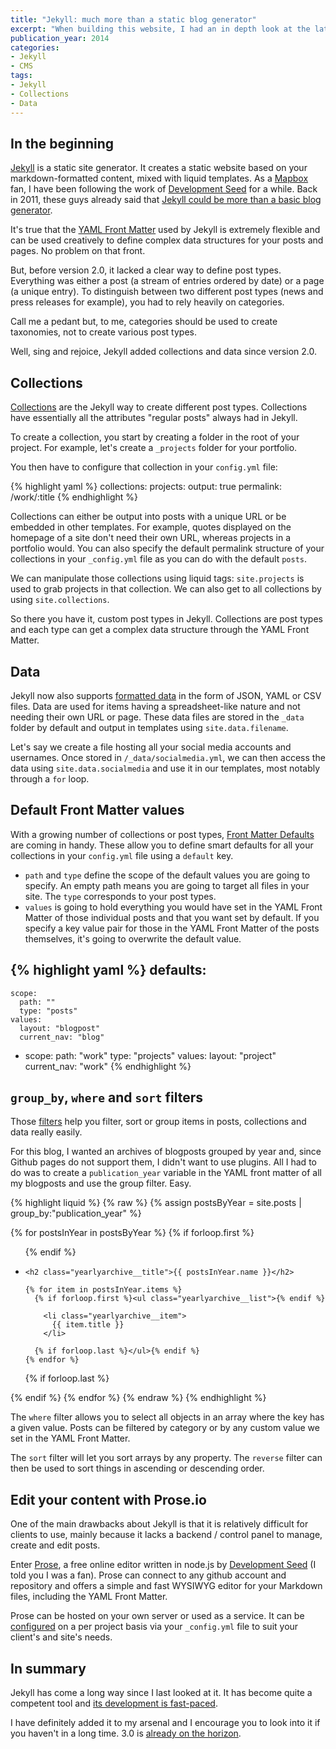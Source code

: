 ```yaml
---
title: "Jekyll: much more than a static blog generator"
excerpt: "When building this website, I had an in depth look at the latest version of Jekyll. Since I last looked at it, it had become a lot more powerful than a simple static blog generator, thanks to a few features."
publication_year: 2014
categories:
- Jekyll
- CMS
tags:
- Jekyll
- Collections
- Data
---
```


## In the beginning

[Jekyll](http://jekyllrb.com/) is a static site generator. It creates a static website based on your markdown-formatted content, mixed with liquid templates. As a [Mapbox](https://www.mapbox.com/) fan, I have been following the work of [Development Seed](http://www.developmentseed.org/) for a while. Back in 2011, these guys already said that [Jekyll could be more than a basic blog generator](http://www.developmentseed.org/blog/2011/09/09/jekyll-github-pages/).

It's true that the [YAML Front Matter](http://jekyllrb.com/docs/frontmatter/) used by Jekyll is extremely flexible and can be used creatively to define complex data structures for your posts and pages. No problem on that front.

But, before version 2.0, it lacked a clear way to define post types. Everything was either a post (a stream of entries ordered by date) or a page (a unique entry). To distinguish between two different post types (news and press releases for example), you had to rely heavily on categories.

Call me a pedant but, to me, categories should be used to create taxonomies, not to create various post types.

Well, sing and rejoice, Jekyll added collections and data since version 2.0.

## Collections

[Collections](http://jekyllrb.com/docs/collections/) are the Jekyll way to create different post types. Collections have essentially all the attributes "regular posts" always had in Jekyll.

To create a collection, you start by creating a folder in the root of your project. For example, let's create a `_projects` folder for your portfolio.

You then have to configure that collection in your `config.yml` file:

{% highlight yaml %}
collections:
  projects:
    output: true
    permalink: /work/:title
{% endhighlight %}

Collections can either be output into posts with a unique URL or be embedded in other templates. For example, quotes displayed on the homepage of a site don't need their own URL, whereas projects in a portfolio would. You can also specify the default permalink structure of your collections in your `_config.yml` file as you can do with the default `posts`.

We can manipulate those collections using liquid tags: `site.projects` is used to grab projects in that collection. We can also get to all collections by using `site.collections`.

So there you have it, custom post types in Jekyll. Collections are post types and each type can get a complex data structure through the YAML Front Matter.

## Data

Jekyll now also supports [formatted data](http://jekyllrb.com/docs/datafiles/) in the form of JSON, YAML or CSV files. Data are used for items having a spreadsheet-like nature and not needing their own URL or page. These data files are stored in the `_data` folder by default and output in templates using `site.data.filename`.

Let's say we create a file hosting all your social media accounts and usernames. Once stored in `/_data/socialmedia.yml`, we can then access the data using `site.data.socialmedia` and use it in our templates, most notably through a `for` loop.

## Default Front Matter values

With a growing number of collections or post types, [Front Matter Defaults](http://jekyllrb.com/docs/configuration/#front-matter-defaults) are coming in handy. These allow you to define smart defaults for all your collections in your `config.yml` file using a `default` key.

- `path` and `type` define the scope of the default values you are going to specify. An empty path means you are going to target all files in your site. The `type` corresponds to your post types.
- `values` is going to hold everything you would have set in the YAML Front Matter of those individual posts and that you want set by default. If you specify a key value pair for those in the YAML Front Matter of the posts themselves, it's going to overwrite the default value.

{% highlight yaml %}
defaults:
  -
    scope:
      path: ""
      type: "posts"
    values:
      layout: "blogpost"
      current_nav: "blog"
  -
    scope:
      path: "work"
      type: "projects"
    values:
      layout: "project"
      current_nav: "work"
{% endhighlight %}

## `group_by`, `where` and `sort` filters

Those [filters](http://jekyllrb.com/docs/templates/#filters) help you filter, sort or group items in posts, collections and data really easily.

For this blog, I wanted an archives of blogposts grouped by year and, since Github pages do not support them, I didn't want to use plugins. All I had to do was to create a `publication_year` variable in the YAML front matter of all my blogposts and use the group filter. Easy.

{% highlight liquid %}
{% raw %}
{% assign postsByYear = site.posts | group_by:"publication_year" %}

{% for postsInYear in postsByYear %}
  {% if forloop.first %}<ul class="yearlyarchive">{% endif %}

  <li class="yearlyarchive__year">

    <h2 class="yearlyarchive__title">{{ postsInYear.name }}</h2>

    {% for item in postsInYear.items %}
      {% if forloop.first %}<ul class="yearlyarchive__list">{% endif %}

        <li class="yearlyarchive__item">
          {{ item.title }}
        </li>

      {% if forloop.last %}</ul>{% endif %}
    {% endfor %}

  </li>

  {% if forloop.last %}</ul>{% endif %}
{% endfor %}
{% endraw %}
{% endhighlight %}

The `where` filter allows you to select all objects in an array where the key has a given value. Posts can be filtered by category or by any custom value we set in the YAML Front Matter.

The `sort` filter will let you sort arrays by any property. The `reverse` filter can then be used to sort things in ascending or descending order.

## Edit your content with Prose.io

One of the main drawbacks about Jekyll is that it is relatively difficult for clients to use, mainly because it lacks a backend / control panel to manage, create and edit posts.

Enter [Prose](http://prose.io/), a free online editor written in node.js by [Development Seed](http://www.developmentseed.org/) (I told you I was a fan). Prose can connect to any github account and repository and offers a simple and fast WYSIWYG editor for your Markdown files, including the YAML Front Matter.

Prose can be hosted on your own server or used as a service. It can be [configured](https://github.com/prose/prose/wiki) on a per project basis via your `_config.yml` file to suit your client's and site's needs.

## In summary

Jekyll has come a long way since I last looked at it. It has become quite a competent tool and [its development is fast-paced](http://jekyllrb.com/news/).

I have definitely added it to my arsenal and I encourage you to look into it if you haven't in a long time. 3.0 is [already on the horizon](https://github.com/jekyll/jekyll/issues/2636).